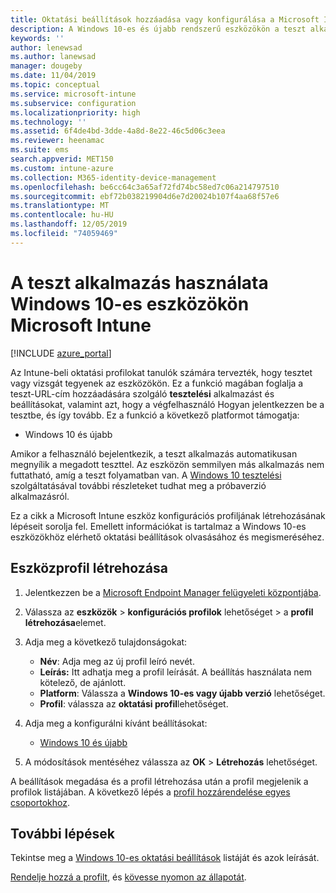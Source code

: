 ```yaml
---
title: Oktatási beállítások hozzáadása vagy konfigurálása a Microsoft Intuneban – Azure | Microsoft Docs
description: A Windows 10-es és újabb rendszerű eszközökön a teszt alkalmazása eszköz konfigurációs profiljában a Microsoft Intune. Hozzon létre egy konfigurációs profilt az oktatási beállítások segítségével, és írja be a teszt alkalmazás URL-címét, válassza ki a felhasználók bejelentkezésének módját, figyelje a képernyőt a teszt során, és engedélyezze vagy tiltsa le a szöveges javaslatokat a teszt során.
keywords: ''
author: lenewsad
ms.author: lanewsad
manager: dougeby
ms.date: 11/04/2019
ms.topic: conceptual
ms.service: microsoft-intune
ms.subservice: configuration
ms.localizationpriority: high
ms.technology: ''
ms.assetid: 6f4de4bd-3dde-4a8d-8e22-46c5d06c3eea
ms.reviewer: heenamac
ms.suite: ems
search.appverid: MET150
ms.custom: intune-azure
ms.collection: M365-identity-device-management
ms.openlocfilehash: be6cc64c3a65af72fd74bc58ed7c06a214797510
ms.sourcegitcommit: ebf72b038219904d6e7d20024b107f4aa68f57e6
ms.translationtype: MT
ms.contentlocale: hu-HU
ms.lasthandoff: 12/05/2019
ms.locfileid: "74059469"
---
```

# <a name="use-the-take-a-test-app-on-windows-10-devices-in-microsoft-intune"></a>A teszt alkalmazás használata Windows 10-es eszközökön Microsoft Intune

[!INCLUDE [azure_portal](../includes/azure_portal.md)]

Az Intune-beli oktatási profilokat tanulók számára tervezték, hogy tesztet vagy vizsgát tegyenek az eszközökön. Ez a funkció magában foglalja a teszt-URL-cím hozzáadására szolgáló **tesztelési** alkalmazást és beállításokat, valamint azt, hogy a végfelhasználó Hogyan jelentkezzen be a tesztbe, és így tovább. Ez a funkció a következő platformot támogatja:

- Windows 10 és újabb

Amikor a felhasználó bejelentkezik, a teszt alkalmazás automatikusan megnyílik a megadott teszttel. Az eszközön semmilyen más alkalmazás nem futtatható, amíg a teszt folyamatban van. A [Windows 10 tesztelési](https://docs.microsoft.com/education/windows/take-tests-in-windows-10) szolgáltatásával további részleteket tudhat meg a próbaverzió alkalmazásról.

Ez a cikk a Microsoft Intune eszköz konfigurációs profiljának létrehozásának lépéseit sorolja fel. Emellett információkat is tartalmaz a Windows 10-es eszközökhöz elérhető oktatási beállítások olvasásához és megismeréséhez.

## <a name="create-a-device-profile"></a>Eszközprofil létrehozása

1. Jelentkezzen be a [Microsoft Endpoint Manager felügyeleti központjába](https://go.microsoft.com/fwlink/?linkid=2109431).
2. Válassza az **eszközök** > **konfigurációs profilok** lehetőséget > a **profil létrehozása**elemet.
3. Adja meg a következő tulajdonságokat:

    - **Név**: Adja meg az új profil leíró nevét.
    - **Leírás:** Itt adhatja meg a profil leírását. A beállítás használata nem kötelező, de ajánlott.
    - **Platform**: Válassza a **Windows 10-es vagy újabb verzió** lehetőséget.
    - **Profil**: válassza az **oktatási profil**lehetőséget.

4. Adja meg a konfigurálni kívánt beállításokat:

    - [Windows 10 és újabb](education-settings-windows.md)

5. A módosítások mentéséhez válassza az **OK** > **Létrehozás** lehetőséget.

A beállítások megadása és a profil létrehozása után a profil megjelenik a profilok listájában. A következő lépés a [profil hozzárendelése egyes csoportokhoz](device-profile-assign.md).

## <a name="next-steps"></a>További lépések

Tekintse meg a [Windows 10-es oktatási beállítások](education-settings-windows.md) listáját és azok leírását.

[Rendelje hozzá a profilt](device-profile-assign.md), és [kövesse nyomon az állapotát](device-profile-monitor.md).
